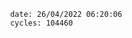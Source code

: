 

                date: 26/04/2022 06:20:06
                cycles: 104460

                         